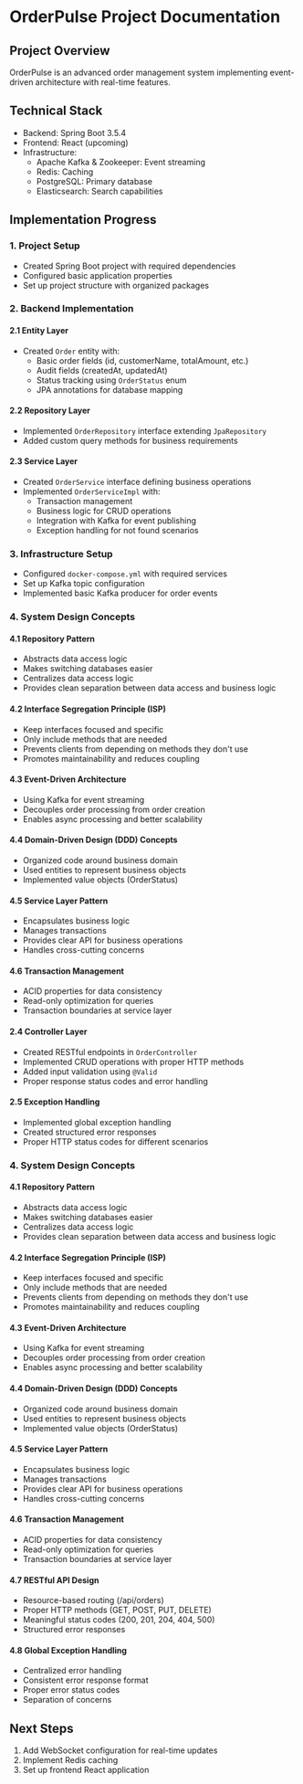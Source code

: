 # OrderPulse Project Documentation

## Project Overview
OrderPulse is an advanced order management system implementing event-driven architecture with real-time features.

## Technical Stack
- Backend: Spring Boot 3.5.4
- Frontend: React (upcoming)
- Infrastructure:
  - Apache Kafka & Zookeeper: Event streaming
  - Redis: Caching
  - PostgreSQL: Primary database
  - Elasticsearch: Search capabilities

## Implementation Progress

### 1. Project Setup
- Created Spring Boot project with required dependencies
- Configured basic application properties
- Set up project structure with organized packages

### 2. Backend Implementation
#### 2.1 Entity Layer
- Created `Order` entity with:
  - Basic order fields (id, customerName, totalAmount, etc.)
  - Audit fields (createdAt, updatedAt)
  - Status tracking using `OrderStatus` enum
  - JPA annotations for database mapping

#### 2.2 Repository Layer
- Implemented `OrderRepository` interface extending `JpaRepository`
- Added custom query methods for business requirements

#### 2.3 Service Layer
- Created `OrderService` interface defining business operations
- Implemented `OrderServiceImpl` with:
  - Transaction management
  - Business logic for CRUD operations
  - Integration with Kafka for event publishing
  - Exception handling for not found scenarios

### 3. Infrastructure Setup
- Configured `docker-compose.yml` with required services
- Set up Kafka topic configuration
- Implemented basic Kafka producer for order events

### 4. System Design Concepts

#### 4.1 Repository Pattern
- Abstracts data access logic
- Makes switching databases easier
- Centralizes data access logic
- Provides clean separation between data access and business logic

#### 4.2 Interface Segregation Principle (ISP)
- Keep interfaces focused and specific
- Only include methods that are needed
- Prevents clients from depending on methods they don't use
- Promotes maintainability and reduces coupling

#### 4.3 Event-Driven Architecture
- Using Kafka for event streaming
- Decouples order processing from order creation
- Enables async processing and better scalability

#### 4.4 Domain-Driven Design (DDD) Concepts
- Organized code around business domain
- Used entities to represent business objects
- Implemented value objects (OrderStatus)

#### 4.5 Service Layer Pattern
- Encapsulates business logic
- Manages transactions
- Provides clear API for business operations
- Handles cross-cutting concerns

#### 4.6 Transaction Management
- ACID properties for data consistency
- Read-only optimization for queries
- Transaction boundaries at service layer

#### 2.4 Controller Layer
- Created RESTful endpoints in `OrderController`
- Implemented CRUD operations with proper HTTP methods
- Added input validation using `@Valid`
- Proper response status codes and error handling

#### 2.5 Exception Handling
- Implemented global exception handling
- Created structured error responses
- Proper HTTP status codes for different scenarios

### 4. System Design Concepts

#### 4.1 Repository Pattern
- Abstracts data access logic
- Makes switching databases easier
- Centralizes data access logic
- Provides clean separation between data access and business logic

#### 4.2 Interface Segregation Principle (ISP)
- Keep interfaces focused and specific
- Only include methods that are needed
- Prevents clients from depending on methods they don't use
- Promotes maintainability and reduces coupling

#### 4.3 Event-Driven Architecture
- Using Kafka for event streaming
- Decouples order processing from order creation
- Enables async processing and better scalability

#### 4.4 Domain-Driven Design (DDD) Concepts
- Organized code around business domain
- Used entities to represent business objects
- Implemented value objects (OrderStatus)

#### 4.5 Service Layer Pattern
- Encapsulates business logic
- Manages transactions
- Provides clear API for business operations
- Handles cross-cutting concerns

#### 4.6 Transaction Management
- ACID properties for data consistency
- Read-only optimization for queries
- Transaction boundaries at service layer

#### 4.7 RESTful API Design
- Resource-based routing (/api/orders)
- Proper HTTP methods (GET, POST, PUT, DELETE)
- Meaningful status codes (200, 201, 204, 404, 500)
- Structured error responses

#### 4.8 Global Exception Handling
- Centralized error handling
- Consistent error response format
- Proper error status codes
- Separation of concerns

## Next Steps
1. Add WebSocket configuration for real-time updates
2. Implement Redis caching
3. Set up frontend React application